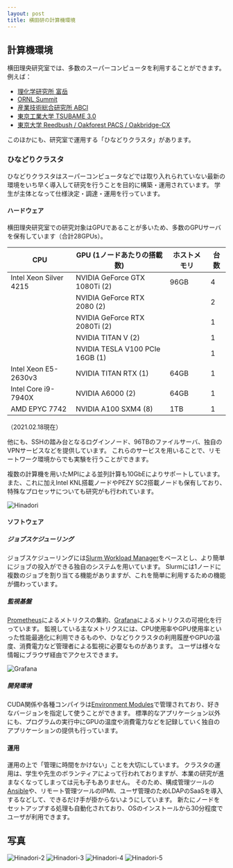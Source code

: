 ```yaml
---
layout: post
title: 横田研の計算機環境
---
```


## 計算機環境
横田理央研究室では、多数のスーパーコンピュータを利用することができます。
例えば：
- [理化学研究所 富岳](https://www.r-ccs.riken.jp/jp/fugaku)
- [ORNL Summit](https://www.olcf.ornl.gov/summit/)
- [産業技術総合研究所 ABCI](https://abci.ai/)
- [東京工業大学 TSUBAME 3.0](https://www.t3.gsic.titech.ac.jp/)
- [東京大学 Reedbush / Oakforest PACS / Oakbridge-CX](https://www.cc.u-tokyo.ac.jp/supercomputer)

このほかにも、研究室で運用する「ひなどりクラスタ」があります。

### ひなどりクラスタ
ひなどりクラスタはスーパーコンピュータなどでは取り入れられていない最新の環境をいち早く導入して研究を行うことを目的に構築・運用されています。
学生が主体となって仕様決定・調達・運用を行っています。

#### ハードウェア
横田理央研究室での研究対象はGPUであることが多いため、多数のGPUサーバを保有しています（合計28GPUs）。

| CPU                    | GPU (1ノードあたりの搭載数)     | ホストメモリ | 台数 |
| ---------------------- | ------------------------------- | ------------ | ---- |
| Intel Xeon Silver 4215 | NVIDIA GeForce GTX 1080Ti (2)   | 96GB         | 4    |
|                        | NVIDIA GeForce RTX 2080 (2)     |              | 2    |
|                        | NVIDIA GeForce RTX 2080Ti (2)   |              | 1    |
|                        | NVIDIA TITAN V (2)              |              | 1    |
|                        | NVIDIA TESLA V100 PCIe 16GB (1) |              | 1    |
| Intel Xeon E5-2630v3   | NVIDIA TITAN RTX (1)            | 64GB         | 1    |
| Intel Core i9-7940X    | NVIDIA A6000 (2)                | 64GB         | 1    |
| AMD EPYC 7742          | NVIDIA A100 SXM4 (8)            | 1TB          | 1    |

（2021.02.18現在）

他にも、SSHの踏み台となるログインノード、96TBのファイルサーバ、独自のVPNサービスなどを提供しています。
これらのサービスを用いることで、リモートワーク環境からでも実験を行うことができます。

複数の計算機を用いたMPIによる並列計算も10GbEによりサポートしています。
また、これに加えIntel KNL搭載ノードやPEZY SC2搭載ノードも保有しており、特殊なプロセッサについても研究がも行われています。

![Hinadori](/images/hinadori-1.jpg)

#### ソフトウェア
##### ジョブスケジューリング
ジョブスケジューリングには[Slurm Workload Manager](https://slurm.schedmd.com/documentation.html)をベースとし、より簡単にジョブの投入ができる独自のシステムを用いています。
Slurmには1ノードに複数のジョブを割り当てる機能がありますが、これを簡単に利用するための機能が備わっています。

##### 監視基盤
[Prometheus](https://prometheus.io/)によるメトリクスの集約、[Grafana](https://grafana.com/)によるメトリクスの可視化を行っています。
監視している主なメトリクスには、CPU使用率やGPU使用率といった性能最適化に利用できるものや、ひなどりクラスタの利用履歴やGPUの温度、消費電力など管理者による監視に必要なものがあります。
ユーザは様々な情報にブラウザ経由でアクセスできます。

![Grafana](/images/grafana.png)

##### 開発環境
CUDA関係や各種コンパイラは[Environment Modules](https://modules.readthedocs.io/en/latest/)で管理されており、好きなバージョンを指定して使うことができます。
標準的なアプリケーション以外にも、プログラムの実行中にGPUの温度や消費電力などを記録していく独自のアプリケーションの提供も行っています。

#### 運用
運用の上で「管理に時間をかけない」ことを大切にしています。
クラスタの運用は、学生や先生のボランティアによって行われておりますが、本業の研究が進まなくなってしまっては元も子もありません。
そのため、構成管理ツールの[Ansible](https://www.ansible.com/)や、リモート管理ツールのIPMI、ユーザ管理のためLDAPのSaaSを導入するなどして、できるだけ手が掛からないようにしています。
新たにノードをセットアップする処理も自動化されており、OSのインストールから30分程度でユーザが利用できます。

## 写真

![Hinadori-2](/images/hinadori-2.jpg)
![Hinadori-3](/images/hinadori-3.jpg)
![Hinadori-4](/images/hinadori-4.jpg)
![Hinadori-5](/images/hinadori-5.jpg)
